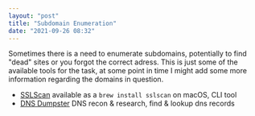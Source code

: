 ```yaml
---
layout: "post"
title: "Subdomain Enumeration"
date: "2021-09-26 08:32"
---
```

Sometimes there is a need to enumerate subdomains, potentially to find "dead" sites or you forgot the correct adress. This is just some of the available tools for the task, at some point in time I might add some more information regarding the domains in question.

- [SSLScan](https://github.com/rbsec/sslscan/) available as a `brew install sslscan` on macOS, CLI tool
- [DNS Dumpster](https://dnsdumpster.com/) DNS recon & research, find & lookup dns records
